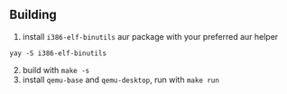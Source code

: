 ## Building

1. install `i386-elf-binutils` aur package with your preferred aur helper
```shell
yay -S i386-elf-binutils
```
2. build with `make -s`
3. install `qemu-base` and `qemu-desktop`, run with `make run`
